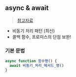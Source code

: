 ## async & await
> [참고자료](https://joshua1988.github.io/web-development/javascript/js-async-await/)
- 비동기 처리 패턴 (최신)
- 콜백 함수, 프로미스의 단점 보완!
### 기본 문법
```javascript
async function 함수명() {
  await 비동기_처리_메서드_명()
}
```
